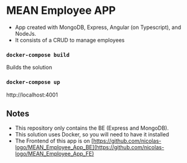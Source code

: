 ﻿# MEAN Employee APP
 - App created with MongoDB, Express, Angular (on Typescript), and NodeJs.
 - It consists of a CRUD to manage employees

 ### `docker-compose build`
 Builds the solution
 
 ### `docker-compose up`
 http://localhost:4001
 
 ## Notes
 - This repository only contains the BE (Express and MongoDB).
 - This solution uses Docker, so you will need to have it installed
 - The Frontend of this app is on [https://github.com/nicolas-logo/MEAN_Employee_App_BE](https://github.com/nicolas-logo/MEAN_Employee_App_FE)



